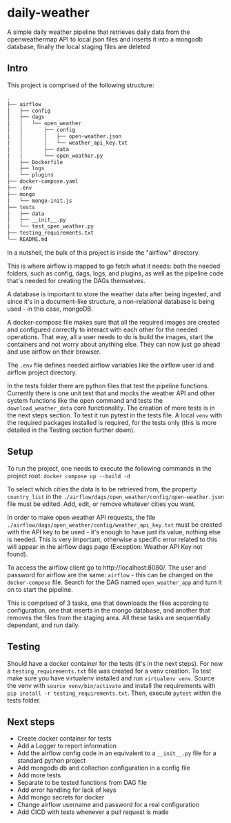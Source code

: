 # daily-weather
A simple daily weather pipeline that retrieves daily data from the openweathermap API to local json files and inserts it into a mongodb database, finally the local staging files are deleted 

## Intro
This project is comprised of the following structure:
```bash
.
├── airflow
│   ├── config
│   ├── dags
│   │   └── open_weather
│   │       ├── config
│   │       │   ├── open-weather.json
│   │       │   └── weather_api_key.txt
│   │       ├── data
│   │       └── open_weather.py
│   ├── Dockerfile
│   ├── logs
│   └── plugins
├── docker-compose.yaml
├── .env
├── mongo
│   └── mongo-init.js
├── tests
│   ├── data
│   ├── __init__.py
│   └── test_open_weather.py
├── testing_requirements.txt
└── README.md
```

In a nutshell, the bulk of this project is inside the "airflow" directory.

This is where airflow is mapped to go fetch what it needs: both the needed folders, such as config, dags, logs, and plugins, as well as the pipeline code that's needed for creating the DAGs themselves.

A database is important to store the weather data after being ingested, and since it's in a document-like structure, a non-relational database is being used - in this case, mongoDB.

A docker-compose file makes sure that all the required images are created and configured correctly to interact with each other for the needed operations. That way, all a user needs to do is build the images, start the containers and not worry about anything else. They can now just go ahead and use airflow on their browser.

The `.env` file defines needed airflow variables like the airflow user id and airflow project directory.

In the tests folder there are python files that test the pipeline functions. 
Currently there is one unit test that and mocks the weather API and other system functions like the open command and tests the `download_weather_data` core functionality. The creation of more tests is in the next steps section.
To test it run pytest in the tests file. A local `venv` with the required packages installed is required, for the tests only (this is more detailed in the Testing section further down). 

## Setup
To run the project, one needs to execute the following commands in the project root:
`docker compose up --build -d`

To select which cities the data is to be retrieved from, the property `country_list` in the `./airflow/dags/open_weather/config/open-weather.json` file must be edited.
Add, edit, or remove whatever cities you want.

In order to make open weather API requests, the file `./airflow/dags/open_weather/config/weather_api_key.txt` must be created with the API key to be used - it's enough to have just its value, nothing else is needed.
This is very important, otherwise a specific error related to this will appear in the airflow dags page (Exception: Weather API Key not found).

To access the airflow client go to http://localhost:8080/.
The user and password for airflow are the same: `airflow` - this can be changed on the `docker-compose` file.
Search for the DAG named `open_weather_app` and turn it on to start the pipeline.

This is comprised of 3 tasks, one that downloads the files according to configuration, one that inserts in the mongo database, and another that removes the files from the staging area.
All these tasks are sequentially dependant, and run daily.

## Testing
Should have a docker container for the tests (it's in the next steps). For now a `testing_requirements.txt` file was created for a venv creation.
To test make sure you have virtualenv installed and run `virtualenv venv`. Source the venv with `source venv/bin/activate` and install the requirements with `pip install -r testing_requirements.txt`.
Then, execute `pytest` within the tests folder.

## Next steps
- Create docker container for tests
- Add a Logger to report information
- Add the airflow config code in an equivalent to a `__init__.py` file for a standard python project
- Add mongodb db and collection configuration in a config file
- Add more tests
- Separate to be tested functions from DAG file
- Add error handling for lack of keys
- Add mongo secrets for docker
- Change airflow username and password for a real configuration
- Add CICD with tests whenever a pull request is made

